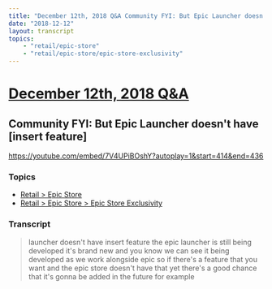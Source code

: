 ```yaml
---
title: "December 12th, 2018 Q&A Community FYI: But Epic Launcher doesn't have [insert feature]"
date: "2018-12-12"
layout: transcript
topics:
    - "retail/epic-store"
    - "retail/epic-store/epic-store-exclusivity"
---
```

# [December 12th, 2018 Q&A](../2018-12-12.md)
## Community FYI: But Epic Launcher doesn't have [insert feature]
https://youtube.com/embed/7V4UPiBOshY?autoplay=1&start=414&end=436

### Topics
* [Retail > Epic Store](../topics/retail/epic-store.md)
* [Retail > Epic Store > Epic Store Exclusivity](../topics/retail/epic-store/epic-store-exclusivity.md)

### Transcript

> launcher doesn't have insert feature the epic launcher is still being developed it's brand new and you know we can see it being developed as we work alongside epic so if there's a feature that you want and the epic store doesn't have that yet there's a good chance that it's gonna be added in the future for example
